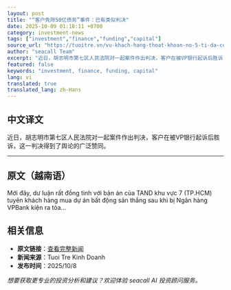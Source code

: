```yaml
---
layout: post
title: "“客户免除50亿债务”事件：已有类似判决"
date: 2025-10-09 01:18:11 +0700
category: investment-news
tags: ["investment","finance","funding","capital"]
source_url: "https://tuoitre.vn/vu-khach-hang-thoat-khoan-no-5-ti-da-co-mot-ban-an-tuong-tu-20251008232456275.htm"
author: "seacall Team"
excerpt: "近日，胡志明市第七区人民法院对一起案件作出判决，客户在被VP银行起诉后胜诉，这一判决得到了舆论的广泛赞同。..."
featured: false
keywords: "investment, finance, funding, capital"
lang: vi
translated: true
translated_lang: zh-Hans
---
```


## 中文译文

近日，胡志明市第七区人民法院对一起案件作出判决，客户在被VP银行起诉后胜诉，这一判决得到了舆论的广泛赞同。

---

## 原文（越南语）

Mới đây, dư luận rất đồng tình với bản án của TAND khu vực 7 (TP.HCM) tuyên khách hàng mua dự án bất động sản thắng sau khi bị Ngân hàng VPBank kiện ra tòa...

## 相关信息

- **原文链接**：[查看完整新闻](https://tuoitre.vn/vu-khach-hang-thoat-khoan-no-5-ti-da-co-mot-ban-an-tuong-tu-20251008232456275.htm)
- **新闻来源**：Tuoi Tre Kinh Doanh
- **发布时间**：2025/10/8

*想要获取更专业的投资分析和建议？欢迎体验 seacall AI 投资顾问服务。*